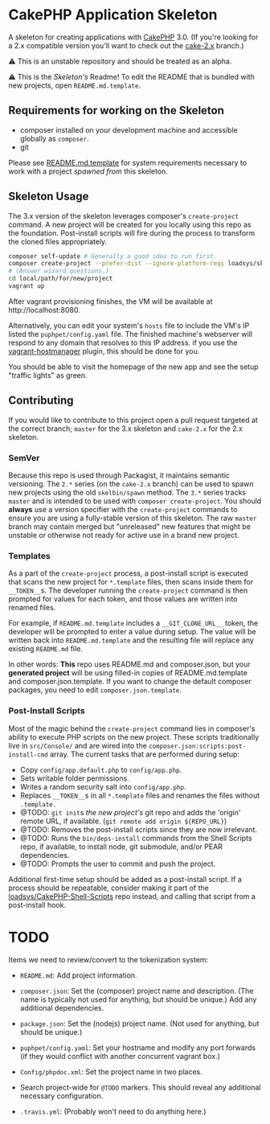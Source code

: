 # CakePHP Application Skeleton

A skeleton for creating applications with [CakePHP](http://cakephp.org) 3.0. (If you're looking
for a 2.x compatible version you'll want to check out the
[cake-2.x](https://github.com/loadsys/CakePHP-Skeleton/tree/cake-2.x) branch.)

:warning: This is an unstable repository and should be treated as an alpha.

:warning: This is the _Skeleton's_ Readme! To edit the README that is bundled with new projects, open `README.md.template`.


## Requirements for working on the Skeleton

* composer installed on your development machine and accessible globally as `composer`.
* git

Please see [README.md.template](README.md.template#Developer-specific) for system requirements necessary to work with a project _spawned from_ this skeleton.


## Skeleton Usage

The 3.x version of the skeleton leverages composer's `create-project` command. A new project will be created for you locally using this repo as the foundation. Post-install scripts will fire during the process to transform the cloned files appropriately.

```bash
composer self-update # Generally a good idea to run first.
composer create-project --prefer-dist --ignore-platform-reqs loadsys/skeleton local/path/for/new/project 3.0.*
# (Answer wizard questions.)
cd local/path/for/new/project
vagrant up
```

After vagrant provisioning finishes, the VM will be available at http://localhost:8080.

Alternatively, you can edit your system's `hosts` file to include the VM's IP listed the `puphpet/config.yaml` file. The finished machine's webserver will respond to any domain that resolves to this IP address. if you use the [vagrant-hostmanager](https://github.com/smdahlen/vagrant-hostmanager) plugin, this should be done for you.

You should be able to visit the homepage of the new app and see the setup "traffic lights" as green.


## Contributing

If you would like to contribute to this project open a pull request targeted at the correct branch;
`master` for the 3.x skeleton and `cake-2.x` for the 2.x skeleton.


### SemVer

Because this repo is used through Packagist, it maintains semantic versioning. The `2.*` series (on the `cake-2.x` branch) can be used to spawn new projects using the old `skelbin/spawn` method. The `3.*` series tracks `master` and is intended to be used with `composer create-project`. You should **always** use a version specifier with the `create-project` commands to ensure you are using a fully-stable version of this skeleton. The raw `master` branch may contain merged but "unreleased" new features that might be unstable or otherwise not ready for active use in a brand new project.


### Templates

As a part of the `create-project` process, a post-install script is executed that scans the new project for `*.template` files, then scans inside them for `__TOKEN__`s. The developer running the `create-project` command is then prompted for values for each token, and those values are written into renamed files.

For example, if `README.md.template` includes a `__GIT_CLONE_URL__` token, the developer will be prompted to enter a value during setup. The value will be written back into `README.md.template` and the resulting file will replace any existing `README.md` file.

In other words: **This** repo uses README.md and composer.json, but your **generated project** will be using filled-in copies of README.md.template and composer.json.template. If you want to change the default composer packages, you need to edit `composer.json.template`.


### Post-Install Scripts

Most of the magic behind the `create-project` command lies in composer's ability to execute PHP scripts on the new project. These scripts traditionally live in `src/Console/` and are wired into the `composer.json:scripts:post-install-cmd` array. The current tasks that are performed during setup:

* Copy `config/app.default.php` to `config/app.php`.
* Sets writable folder permissions.
* Writes a random security salt into `config/app.php`.
* Replaces `__TOKEN__`s in all `*.template` files and renames the files without `.template.`
* @TODO: `git init`s _the new project's_ git repo and adds the 'origin' remote URL, if available. (`git remote add origin ${REPO_URL}`)
* @TODO: Removes the post-install scripts since they are now irrelevant.
* @TODO: Runs the `bin/deps-install` commands from the Shell Scripts repo, if available, to install node, git submodule, and/or PEAR dependencies.
* @TODO: Prompts the user to commit and push the project.

Additional first-time setup should be added as a post-install script. If a process should be repeatable, consider making it part of the [loadsys/CakePHP-Shell-Scripts]() repo instead, and calling that script from a post-install hook.


# TODO

Items we need to review/convert to the tokenization system:

* `README.md`: Add project information.

* `composer.json`: Set the (composer) project name and description. (The name is typically not used for anything, but should be unique.) Add any additional dependencies.

* `package.json`: Set the (nodejs) project name. (Not used for anything, but should be unique.)

* `puphpet/config.yaml`: Set your hostname and modify any port forwards (if they would conflict with another concurrent vagrant box.)

* `Config/phpdoc.xml`: Set the project name in two places.

* Search project-wide for `@TODO` markers. This should reveal any additional necessary configuration.

* `.travis.yml`: (Probably won't need to do anything here.)
